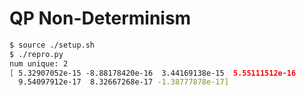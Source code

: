 # QP Non-Determinism

```sh
$ source ./setup.sh
$ ./repro.py
num unique: 2
[ 5.32907052e-15 -8.88178420e-16  3.44169138e-15  5.55111512e-16
  9.54097912e-17  8.32667268e-17 -1.38777878e-17]
```
